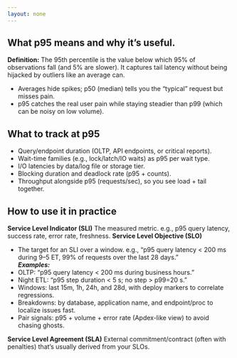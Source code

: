 ```yaml
---
layout: none
---
```


## What p95 means and why it’s useful.
  __Definition:__ The 95th percentile is the value below which 95% of observations fall (and 5% are slower). It captures tail latency without being hijacked by outliers like an average can.
            
  - Averages hide spikes; p50 (median) tells you the “typical” request but misses pain.
  - p95 catches the real user pain while staying steadier than p99 (which can be noisy on low volume).
            
## What to track at p95
 - Query/endpoint duration (OLTP, API endpoints, or critical reports).
 - Wait-time families (e.g., lock/latch/IO waits) as p95 per wait type.
 - I/O latencies by data/log file or storage tier.
 - Blocking duration and deadlock rate (p95 + counts).
 - Throughput alongside p95 (requests/sec), so you see load + tail together.
            
## How to use it in practice
**Service Level Indicator (SLI)**
  The measured metric. e.g., p95 query latency, success rate, error rate, freshness.
**Service Level Objective (SLO)**
 - The target for an SLI over a window. e.g., “p95 query latency < 200 ms during 9–5 ET, 99% of requests over the last 28 days.”  
  ***Examples:***
 - OLTP: “p95 query latency < 200 ms during business hours.”
 - Night ETL: “p95 step duration < 5 s; no step > p99=20 s.”
 - Windows: last 15m, 1h, 24h, and 28d, with deploy markers to correlate regressions.
 - Breakdowns: by database, application name, and endpoint/proc to localize issues fast.
 - Pair signals: p95 + volume + error rate (Apdex-like view) to avoid chasing ghosts.

**Service Level Agreement (SLA)**
External commitment/contract (often with penalties) that’s usually derived from your SLOs.